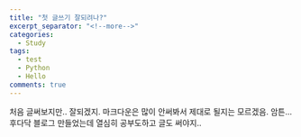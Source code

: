 ```yaml
---
title: "첫 글쓰기 잘되려나?"
excerpt_separator: "<!--more-->"
categories:
  - Study
tags:
  - test
  - Python
  - Hello
comments: true
---
```


처음 글써보지만.. 잘되겠지.
마크다운은 많이 안써봐서 제대로 될지는 모르겠음.
암튼... 후다닥 블로그 만들었는데 
열심히 공부도하고 글도 써야지..
